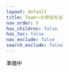 ```yaml
---
layout: default
title: Teamへの参加方法
nav_order: 5
has_children: false
has_toc: false
nav_exclude: false
search_exclude: false
---
```


準備中
